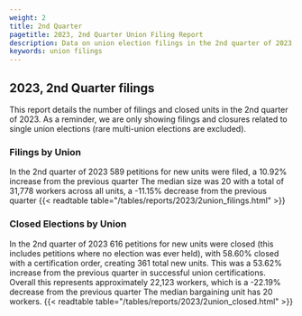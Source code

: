 ```yaml
---
weight: 2
title: 2nd Quarter
pagetitle: 2023, 2nd Quarter Union Filing Report
description: Data on union election filings in the 2nd quarter of 2023
keywords: union filings
---
```


## 2023, 2nd Quarter filings

This report details the number of filings and closed units in the 2nd quarter of 2023. As a reminder, we are only showing filings and closures related to single union elections (rare multi-union elections are excluded).

### Filings by Union
In the 2nd quarter of 2023 589 petitions for new units were filed, a 10.92% increase from the previous quarter The median size was 20 with a total of 31,778 workers across all units, a -11.15% decrease from the previous quarter
{{< readtable table="/tables/reports/2023/2union_filings.html" >}}

### Closed Elections by Union
In the 2nd quarter of 2023 616 petitions for new units were closed (this includes petitions where no election was ever held), with 58.60% closed with a certification order, creating 361 total new units. This was a 53.62% increase from the previous quarter in successful union certifications. Overall this represents approximately 22,123 workers, which is a -22.19% decrease from the previous quarter The median bargaining unit has 20 workers.
{{< readtable table="/tables/reports/2023/2union_closed.html" >}}

